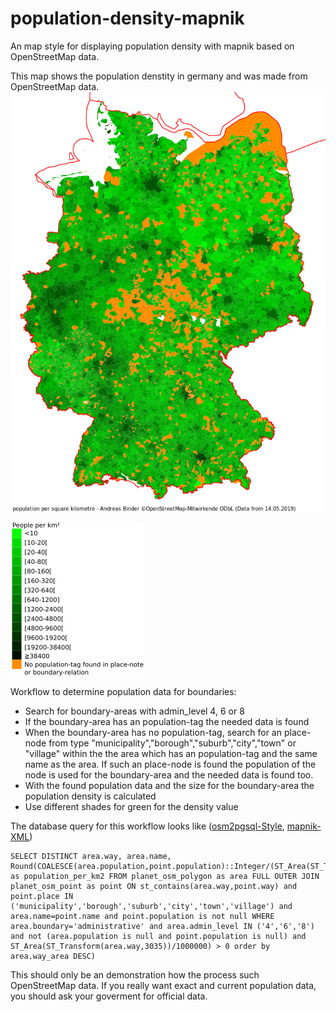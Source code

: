 # population-density-mapnik
An map style for displaying population density with mapnik based on OpenStreetMap data.

This map shows the population denstity in germany and was made from OpenStreetMap data. 
![alt text](https://github.com/codingABI/population-density-mapnik/blob/master/population-density.png)

![alt text](https://github.com/codingABI/population-density-mapnik/blob/master/population-density-legend.png)

Workflow to determine population data for boundaries:
- Search for boundary-areas with admin_level 4, 6 or 8
- If the boundary-area has an population-tag the needed data is found
- When the boundary-area has no population-tag, search for an place-node from type "municipality","borough","suburb","city","town" or "village" within the the area which has an population-tag and the same name as the area. If such an place-node is found the population of the node is used for the boundary-area and the needed data is found too.
- With the found population data and the size for the boundary-area the population density is calculated
- Use different shades for green for the density value

The database query for this workflow looks like ([osm2pgsql-Style](population-density.style), [mapnik-XML](population-density.xml))
```
SELECT DISTINCT area.way, area.name, Round(COALESCE(area.population,point.population)::Integer/(ST_Area(ST_Transform(area.way,3035))/1000000)) as population_per_km2 FROM planet_osm_polygon as area FULL OUTER JOIN planet_osm_point as point ON st_contains(area.way,point.way) and point.place IN ('municipality','borough','suburb','city','town','village') and area.name=point.name and point.population is not null WHERE area.boundary='administrative' and area.admin_level IN ('4','6','8') and not (area.population is null and point.population is null) and ST_Area(ST_Transform(area.way,3035))/1000000) > 0 order by area.way_area DESC)
```

This should only be an demonstration how the process such OpenStreetMap data. If you really want exact and current population data, you should ask your goverment for official data.
